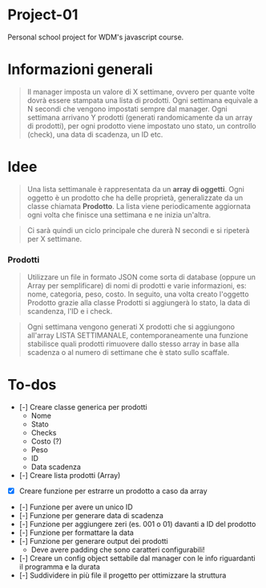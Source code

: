 # Project-01
 Personal school project for WDM's javascript course.

# Informazioni generali
> Il manager imposta un valore di X settimane, ovvero per quante volte dovrà essere stampata una lista di prodotti. Ogni settimana equivale a N secondi che vengono impostati sempre dal manager. Ogni settimana arrivano Y prodotti (generati randomicamente da un array di prodotti), per ogni prodotto viene impostato uno stato, un controllo (check), una data di scadenza, un ID etc.

# Idee
> Una lista settimanale è rappresentata da un **array di oggetti**. Ogni oggetto è un prodotto che ha delle proprietà, generalizzate da un classe chiamata **Prodotto**. La lista viene periodicamente aggiornata ogni volta che finisce una settimana e ne inizia un'altra. 

> Ci sarà quindi un ciclo principale che durerà N secondi e si ripeterà per X settimane. 

### Prodotti
> Utilizzare un file in formato JSON come sorta di database (oppure un Array per semplificare) di nomi di prodotti e varie informazioni, es: nome, categoria, peso, costo. In seguito, una volta creato l'oggetto Prodotto grazie alla classe Prodotti si aggiungerà lo stato, la data di scandenza, l'ID e i check. 

> Ogni settimana vengono generati X prodotti che si aggiungono all'array LISTA SETTIMANALE, contemporaneamente una funzione stabilisce quali prodotti rimuovere dallo stesso array in base alla scadenza o al numero di settimane che è stato sullo scaffale.

# To-dos
* [-] Creare classe generica per prodotti
  * Nome
  * Stato
  * Checks
  * Costo (?) 
  * Peso
  * ID
  * Data scadenza
* [-] Creare lista prodotti (Array)
* [X] Creare funzione per estrarre un prodotto a caso da array
* [-] Funzione per avere un unico ID 
* [-] Funzione per generare data di scadenza
* [-] Funzione per aggiungere zeri (es. 001 o 01) davanti a ID del prodotto
* [-] Funzione per formattare la data
* [-] Funzione per generare output dei prodotti
  * Deve avere padding che sono caratteri configurabili! 
* [-] Creare un config object settabile dal manager con le info riguardanti il programma e la durata
* [-] Suddividere in più file il progetto per ottimizzare la struttura

